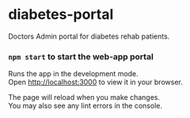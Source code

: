 # diabetes-portal

Doctors Admin portal for diabetes rehab patients. 

### `npm start` to start the web-app portal

Runs the app in the development mode.\
Open [http://localhost:3000](http://localhost:3000) to view it in your browser.

The page will reload when you make changes.\
You may also see any lint errors in the console.


